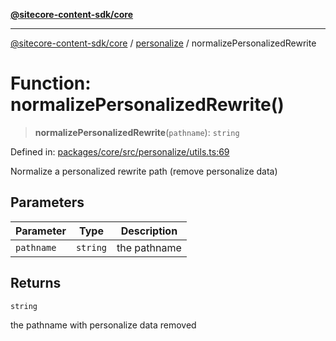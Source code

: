 [**@sitecore-content-sdk/core**](../../README.md)

***

[@sitecore-content-sdk/core](../../README.md) / [personalize](../README.md) / normalizePersonalizedRewrite

# Function: normalizePersonalizedRewrite()

> **normalizePersonalizedRewrite**(`pathname`): `string`

Defined in: [packages/core/src/personalize/utils.ts:69](https://github.com/Sitecore/content-sdk/blob/49730513e5708f82afd41a071847a7598aa586bb/packages/core/src/personalize/utils.ts#L69)

Normalize a personalized rewrite path (remove personalize data)

## Parameters

| Parameter | Type | Description |
| ------ | ------ | ------ |
| `pathname` | `string` | the pathname |

## Returns

`string`

the pathname with personalize data removed
